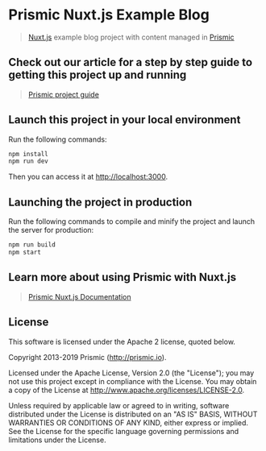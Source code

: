 # Prismic Nuxt.js Example Blog

> [Nuxt.js](https://nuxtjs.org) example blog project with content managed in [Prismic](https://prismic.io)

## Check out our article for a step by step guide to getting this project up and running

> [Prismic project guide](https://user-guides.prismic.io/examples/nuxt-js-samples/create-a-sample-blog-with-prismic-and-nuxt)


## Launch this project in your local environment

Run the following commands:

``` bash
npm install
npm run dev
```
Then you can access it at [http://localhost:3000](http://localhost:3000).

## Launching the project in production

Run the following commands to compile and minify the project and launch the server for production:

``` bash
npm run build
npm start
```

## Learn more about using Prismic with Nuxt.js

> [Prismic Nuxt.js Documentation](https://prismic.io/docs/vuejs/getting-started/prismic-nuxt)

## License

This software is licensed under the Apache 2 license, quoted below.

Copyright 2013-2019 Prismic (http://prismic.io).

Licensed under the Apache License, Version 2.0 (the "License"); you may not use this project except in compliance with the License. You may obtain a copy of the License at http://www.apache.org/licenses/LICENSE-2.0.

Unless required by applicable law or agreed to in writing, software distributed under the License is distributed on an "AS IS" BASIS, WITHOUT WARRANTIES OR CONDITIONS OF ANY KIND, either express or implied. See the License for the specific language governing permissions and limitations under the License.
